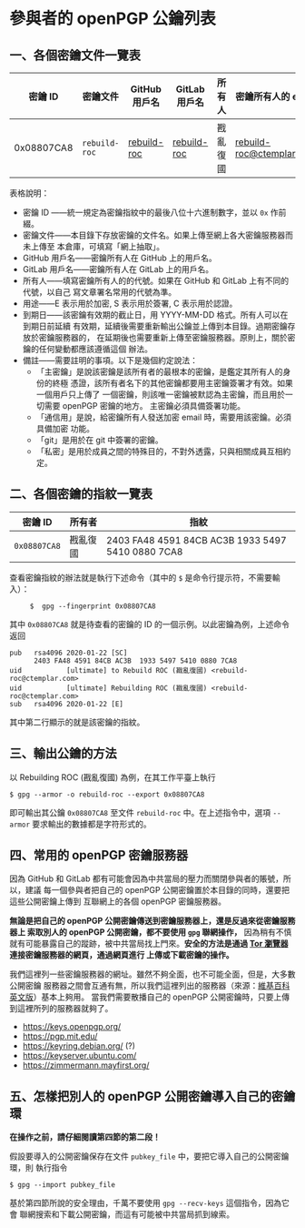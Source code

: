# 參與者的 openPGP 公鑰列表

## 一、各個密鑰文件一覽表

 密鑰 ID |密鑰文件 | GitHub 用戶名 | GitLab 用戶名 | 所有人 | 密鑰所有人的 email | 用途 | 到期日 | 備註
 --------|---------|---------------|---------------|--------|--------------------|------|---------|--
 0x08807CA8 | `rebuild-roc` | [rebuild-roc](https://github.com/rebuild-roc) | [rebuild-roc](https://gitlab.com/rebuild-roc) | 戡亂復國 | rebuild-roc@ctemplar.com | ESC | 無限期 | 主密鑰

表格說明：
* 密鑰 ID ——統一規定為密鑰指紋中的最後八位十六進制數字，並以 `0x` 作前綴。
* 密鑰文件——本目錄下存放密鑰的文件名。如果上傳至網上各大密鑰服務器而未上傳至
  本倉庫，可填寫「網上抽取」。
* GitHub 用戶名——密鑰所有人在 GitHub 上的用戶名。
* GitLab 用戶名——密鑰所有人在 GitLab 上的用戶名。
* 所有人——填寫密鑰所有人的的代號。如果在 GitHub 和 GitLab 上有不同的代號，以自己
  寫文章署名常用的代號為準。
* 用途——E 表示用於加密, S 表示用於簽署, C 表示用於認證。
* 到期日——該密鑰有效期的截止日，用 YYYY-MM-DD 格式。所有人可以在到期日前延續
  有效期，延續後需要重新輸出公鑰並上傳到本目錄。過期密鑰存放於密鑰服務器的，
  在延期後也需要重新上傳至密鑰服務器。原則上，關於密鑰的任何變動都應該遵循這個
  辦法。
* 備註——需要註明的事項。以下是幾個約定說法：
  * 「主密鑰」是說該密鑰是該所有者的最根本的密鑰，是鑑定其所有人的身份的終極
    憑證，該所有者名下的其他密鑰都要用主密鑰簽署才有效。如果一個用戶只上傳了
    一個密鑰，則該唯一密鑰被默認為主密鑰，而且用於一切需要 openPGP 密鑰的地方。
    主密鑰必須具備簽署功能。
  * 「通信用」是說，給密鑰所有人發送加密 email 時，需要用該密鑰。必須具備加密
    功能。
  * 「git」是用於在 git 中簽署的密鑰。
  * 「私密」是用於成員之間的特殊目的，不對外透露，只與相關成員互相約定。


## 二、各個密鑰的指紋一覽表

 密鑰 ID | 所有者 | 指紋
---------|--------|------
`0x08807CA8` | 戡亂復國 | 2403 FA48 4591 84CB AC3B  1933 5497 5410 0880 7CA8

查看密鑰指紋的辦法就是執行下述命令（其中的 `$` 是命令行提示符，不需要輸入）：
```
     $  gpg --fingerprint 0x08807CA8
```
其中 `0x08807CA8` 就是待查看的密鑰的 ID 的一個示例。以此密鑰為例，上述命令返回
```
pub   rsa4096 2020-01-22 [SC]
      2403 FA48 4591 84CB AC3B  1933 5497 5410 0880 7CA8
uid           [ultimate] to Rebuild ROC (戡亂復國) <rebuild-roc@ctemplar.com>
uid           [ultimate] Rebuilding ROC (戡亂復國) <rebuild-roc@ctemplar.com>
sub   rsa4096 2020-01-22 [E]

```
其中第二行顯示的就是該密鑰的指紋。



## 三、輸出公鑰的方法

以 Rebuilding ROC (戡亂復國) 為例，在其工作平臺上執行
```
$ gpg --armor -o rebuild-roc --export 0x08807CA8
```
即可輸出其公鑰 `0x08807CA8` 至文件 `rebuild-roc` 中。在上述指令中，選項
`--armor` 要求輸出的數據都是字符形式的。


## 四、常用的 openPGP 密鑰服務器

因為 GitHub 和 GitLab 都有可能會因為中共當局的壓力而關閉參與者的賬號，所以，建議
每一個參與者把自己的 openPGP 公開密鑰置於本目錄的同時，還要把這些公開密鑰上傳到
互聯網上的各個 openPGP 密鑰服務器。

**無論是把自己的 openPGP 公開密鑰傳送到密鑰服務器上，還是反過來從密鑰服務器上
索取別人的 openPGP 公開密鑰，都不要使用 `gpg` 聯網操作，**
因為稍有不慎就有可能暴露自己的蹤跡，被中共當局找上門來。**安全的方法是通過
[Tor 瀏覽器](https://www.torproject.org)連接密鑰服務器的網頁，通過網頁進行
上傳或下載密鑰的操作。**

我們這裡列一些密鑰服務器的網址。雖然不夠全面，也不可能全面，但是，大多數公開密鑰
服務器之間會互通有無，所以我們這裡列出的服務器（來源：[維基百科
英文版](https://en.wikipedia.org/wiki/Key_server_(cryptographic))）基本上夠用。
當我們需要散播自己的 openPGP 公開密鑰時，只要上傳到這裡所列的服務器就夠了。
* https://keys.openpgp.org/
* https://pgp.mit.edu/
* https://keyring.debian.org/  (?)
* https://keyserver.ubuntu.com/
* https://zimmermann.mayfirst.org/


## 五、怎樣把別人的 openPGP 公開密鑰導入自己的密鑰環

**在操作之前，請仔細閱讀第四節的第二段！**

假設要導入的公開密鑰保存在文件 `pubkey_file` 中，要把它導入自己的公開密鑰環，則
執行指令
```
$ gpg --import pubkey_file

```

基於第四節所說的安全理由，千萬不要使用 `gpg --recv-keys` 這個指令，因為它會
聯網搜索和下載公開密鑰，而這有可能被中共當局抓到線索。
